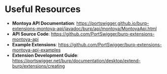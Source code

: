 # Useful Resources

- **Montoya API Documentation**: https://portswigger.github.io/burp-extensions-montoya-api/javadoc/burp/api/montoya/MontoyaApi.html
- **API Source Code**: https://github.com/PortSwigger/burp-extensions-montoya-api
- **Example Extensions**: https://github.com/PortSwigger/burp-extensions-montoya-api-examples
- **Extension Development Guide**: https://portswigger.net/burp/documentation/desktop/extend-burp/extensions/creating



